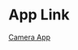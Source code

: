 # App Link
<a href="https://mrunal77.github.io/JavaScript_CameraApp/" target="_blank">Camera App</a>
